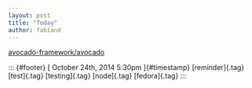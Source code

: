 ```yaml
---
layout: post
title: "Today"
author: fabiand
---
```



[avocado-framework/avocado](%20https://t.umblr.com/redirect?z=https%3A%2F%2Fgithub.com%2Favocado-framework%2Favocado&t=MTY4NTQ3YzA2NzUwMjA0YjEzYzMxNjdjYjE0ZTY1NjM2Y2ZkZjBiZSx3OGNoVmMyNQ%3D%3D&b=t%3Af-JKqRHWTpWK1DKXwqj3Yg&p=https%3A%2F%2Fdummdida.tumblr.com%2Fpost%2F100833843510%2Favocado-frameworkavocado&m=1)

::: {#footer}
[ October 24th, 2014 5:30pm ]{#timestamp} [reminder]{.tag} [test]{.tag}
[testing]{.tag} [node]{.tag} [fedora]{.tag}
:::
